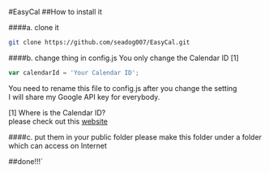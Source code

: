 #EasyCal
##How to install it

####a. clone it
```bash
git clone https://github.com/seadog007/EasyCal.git
```  
####b. change thing in config.js
You only change the Calendar ID [1]
```javascript
var calendarId = 'Your Calendar ID';
```  
You need to rename this file to config.js after you change the setting  
I will share my Google API key for everybody.  

[1] Where is the Calendar ID?  
please check out this [website](http://googleappstroubleshootinghelp.blogspot.tw/2012/09/how-to-find-calendar-id-of-google.html)  

####c. put them in your public folder
please make this folder under a folder which can access on Internet

##done!!!`
